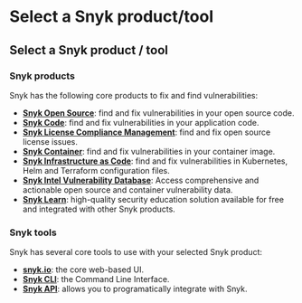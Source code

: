 # Select a Snyk product/tool

## Select a Snyk product / tool

### Snyk products

Snyk has the following core products to fix and find vulnerabilities:

* [**Snyk Open Source**](../../products/snyk-open-source/open-source-basics/): find and fix vulnerabilities in your open source code.
* [**Snyk Code**](../../products/snyk-code/): find and fix vulnerabilities in your application code.
* [**Snyk License Compliance Management**](../../products/snyk-open-source/licenses/): find and fix open source license issues.
* [**Snyk Container**](../../products/snyk-container/): find and fix vulnerabilities in your container image.
* [**Snyk Infrastructure as Code**](../../products/snyk-infrastructure-as-code/): find and fix vulnerabilities in Kubernetes, Helm and Terraform configuration files.
* [**Snyk Intel Vulnerability Database**](https://snyk.io/product/vulnerability-database/): Access comprehensive and actionable open source and container vulnerability data.
* [**Snyk Learn**](https://learn.snyk.io/): high-quality security education solution available for free and integrated with other Snyk products.

### Snyk tools

Snyk has several core tools to use with your selected Snyk product:

* [**snyk.io**](https://apps.snyk.io): the core web-based UI.
* [**Snyk CLI**](https://docs.snyk.io/snyk-cli): the Command Line Interface.
* [**Snyk API**](https://support.snyk.io/hc/en-us/categories/360000665657-Snyk-API): allows you to programatically integrate with Snyk.

